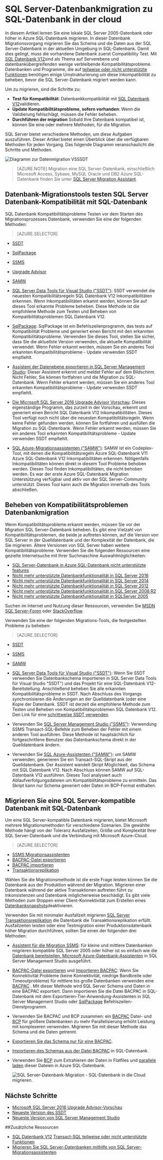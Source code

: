 <properties
   pageTitle="SQL Server-Datenbankmigration zu SQL Datenbank | Microsoft Azure"
   description="Erfahren Sie, wie lokale SQL Server-Datenbankmigration zu Azure SQL-Datenbank in der Cloud. Verwenden Sie Datenbank-Migrationstools bei Prüfung vor der Datenbankmigration."
   keywords="Datenbank-Migration, Migration zu Sql Server-Datenbank, Datenbank-Migrationstools, migrieren Sie die Datenbank, Sql-Datenbank migrieren"
   services="sql-database"
   documentationCenter=""
   authors="CarlRabeler"
   manager="jhubbard"
   editor=""/>

<tags
   ms.service="sql-database"
   ms.devlang="NA"
   ms.topic="article"
   ms.tgt_pltfrm="NA"
   ms.workload="sqldb-migrate"
   ms.date="08/24/2016"
   ms.author="carlrab"/>

# <a name="sql-server-database-migration-to-sql-database-in-the-cloud"></a>SQL Server-Datenbankmigration zu SQL-Datenbank in der cloud

In diesem Artikel lernen Sie eine lokale SQL Server 2005-Datenbank oder höher in Azure SQL-Datenbank migrieren. In dieser Datenbank Migrationsvorgang migrieren Sie das Schema und die Daten aus der SQL Server-Datenbank in der aktuellen Umgebung in SQL-Datenbank. Damit dies gelingt, muss die vorhandene Datenbank zuerst Compatibility Test. Mit [SQL Datenbank V12](sql-database-v12-whats-new.md)sind als Thema auf Serverebene und datenbankübergreifenden wenige verbleibende Kompatibilitätsprobleme. Datenbanken und Programme, die auf [teilweise oder nicht unterstützte Funktionen](sql-database-transact-sql-information.md) benötigen einige Umstrukturierung um diese Inkompatibilität zu beheben, bevor die SQL Server-Datenbank migriert werden kann.

Um zu migrieren, sind die Schritte zu:

- **Test für Kompatibilität**: Datenbankkompatibilität mit [SQL Datenbank V12](sql-database-v12-whats-new.md)validieren. 
- **Update Kompatibilitätsprobleme, sofern vorhanden**: Wenn die Validierung fehlschlägt, müssen die Fehler beheben.  
- **Durchführen der migration** Sobald Ihre Datenbank kompatibel ist, können Sie eine oder mehrere Methoden, für die Migration. 

SQL Server bietet verschiedene Methoden, um diese Aufgaben auszuführen. Dieser Artikel bietet einen Überblick über die verfügbaren Methoden für jeden Vorgang. Das folgende Diagramm veranschaulicht die Schritte und Methoden.

  ![Diagramm zur Datenmigration VSSSDT](./media/sql-database-cloud-migrate/03VSSSDTDiagram.png)
  
 > [AZURE.NOTE] Migration eine SQL Server-Datenbank, einschließlich Microsoft Access, Sybase, MySQL Oracle und DB2 Azure SQL-Datenbank finden Sie unter [SQL Server Migration Assistant](http://blogs.msdn.com/b/ssma/).

## <a name="database-migration-tools-test-sql-server-database-compatibility-with-sql-database"></a>Datenbank-Migrationstools testen SQL Server Datenbank-Kompatibilität mit SQL-Datenbank

SQL Datenbank Kompatibilitätsprobleme Testen vor dem Starten des Migrationsprozesses Datenbank, verwenden Sie eine der folgenden Methoden:

> [AZURE.SELECTOR]
- [SSDT](sql-database-cloud-migrate-fix-compatibility-issues-ssdt.md)
- [SqlPackage](sql-database-cloud-migrate-determine-compatibility-sqlpackage.md)
- [SSMS](sql-database-cloud-migrate-determine-compatibility-ssms.md)
- [Upgrade Advisor](http://www.microsoft.com/download/details.aspx?id=48119)
- [SAMW](sql-database-cloud-migrate-fix-compatibility-issues.md)

- [SQL Server Data Tools für Visual Studio ("SSDT")](sql-database-cloud-migrate-fix-compatibility-issues-ssdt.md): SSDT verwendet die neuesten Kompatibilitätsregeln SQL Datenbank V12 Inkompatibilitäten erkennen. Wenn Inkompatibilitäten erkannt werden, können Sie auf dieses Tool erkannte Probleme beheben. Diese Methode ist die empfohlene Methode zum Testen und Beheben von Kompatibilitätsproblemen SQL Datenbank V12. 
- [SqlPackage](sql-database-cloud-migrate-determine-compatibility-sqlpackage.md): SqlPackage ist ein Befehlszeilenprogramm, das tests auf Kompatibilität Probleme und generiert einen Bericht mit den erkannten Kompatibilitätsprobleme. Verwenden Sie dieses Tool, stellen Sie sicher, dass Sie die aktuellste Version verwenden, die aktuelle Kompatibilität verwendet. Wenn Fehler erkannt werden, müssen Sie ein anderes Tool erkannten Kompatibilitätsprobleme - Update verwenden SSDT empfiehlt.  
- [Assistent der Datenebene exportieren in SQL Server Management Studio](sql-database-cloud-migrate-determine-compatibility-ssms.md): Dieser Assistent erkennt und meldet Fehler auf dem Bildschirm. Nicht Fehler, Sie können fortfahren und die Migration zu SQL-Datenbank. Wenn Fehler erkannt werden, müssen Sie ein anderes Tool erkannten Kompatibilitätsprobleme - Update verwenden SSDT empfiehlt.
- [Die Microsoft SQL Server 2016 Upgrade Advisor Vorschau](http://www.microsoft.com/download/details.aspx?id=48119): Dieses eigenständige Programm, das zurzeit in der Vorschau, erkennt und generiert einen Bericht SQL Datenbank V12 Inkompatibilitäten. Dieses Tool verfügt noch nicht über die neuesten Kompatibilitätsregeln. Wenn keine Fehler gefunden werden, können Sie fortfahren und ausfüllen die Migration zu SQL-Datenbank. Wenn Fehler erkannt werden, müssen Sie ein anderes Tool erkannten Kompatibilitätsprobleme - Update verwenden SSDT empfiehlt. 
- [SQL Azure-Migrationsassistenten ("SAMW")](sql-database-cloud-migrate-fix-compatibility-issues.md): SAMW ist ein Codeplex-Tool, mit denen die Kompatibilitätsregeln Azure SQL-Datenbank V11 Azure SQL-Datenbank V12 Inkompatibilitäten erkennen. Nötigenfalls Inkompatibilitäten können direkt in diesem Tool Probleme behoben werden. Dieses Tool finden Inkompatibilitäten, die nicht behoben werden. Es war der erste Azure SQL-Datenbank Migration Unterstützung verfügbar und aktiv von der SQL Server-Community unterstützt. Dieses Tool kann auch die Migration innerhalb des Tools abschließen. 

## <a name="fix-database-migration-compatibility-issues"></a>Beheben von Kompatibilitätsproblemen Datenbankmigration

Wenn Kompatibilitätsprobleme erkannt werden, müssen Sie vor der Migration SQL Server-Datenbank beheben. Es gibt eine Vielzahl von Kompatibilitätsproblemen, die beide je auftreten können, auf die Version von SQL Server in der Quelldatenbank und der Komplexität der Datenbank, die Sie migrieren. Ältere Versionen von SQL Server haben weitere Kompatibilitätsprobleme. Verwenden Sie die folgenden Ressourcen eine gezielte Internetsuche mit Ihrer Suchmaschine Auswahlmöglichkeiten:

- [SQL Server-Datenbank in Azure SQL-Datenbank nicht unterstützte features](sql-database-transact-sql-information.md)
- [Nicht mehr unterstützte Datenbankfunktionalität in SQL Server 2016](https://msdn.microsoft.com/library/ms144262%28v=sql.130%29)
- [Nicht mehr unterstützte Datenbankfunktionalität in SQL Server 2014](https://msdn.microsoft.com/library/ms144262%28v=sql.120%29)
- [Nicht mehr unterstützte Datenbankfunktionalität in SQL Server 2012](https://msdn.microsoft.com/library/ms144262%28v=sql.110%29)
- [Nicht mehr unterstützte Datenbankfunktionalität in SQL Server 2008 R2](https://msdn.microsoft.com/library/ms144262%28v=sql.105%29)
- [Nicht mehr unterstützte Datenbankfunktionalität in SQLServer 2005](https://msdn.microsoft.com/library/ms144262%28v=sql.90%29)

Suchen im Internet und Nutzung dieser Ressourcen, verwenden Sie [MSDN SQL Server-Foren](https://social.msdn.microsoft.com/Forums/sqlserver/home?category=sqlserver) oder [StackOverflow](http://stackoverflow.com/).

Verwenden Sie eine der folgenden Migrations-Tools, die festgestellten Probleme zu beheben:

> [AZURE.SELECTOR]
- [SSDT](sql-database-cloud-migrate-fix-compatibility-issues-ssdt.md)
- [SSMS](sql-database-cloud-migrate-fix-compatibility-issues-ssms.md)
- [SAMW](sql-database-cloud-migrate-fix-compatibility-issues.md)

- [SQL Server Data Tools für Visual Studio ("SSDT")](sql-database-cloud-migrate-fix-compatibility-issues-ssdt.md): Wenn Sie SSDT verwenden Sie Datenbankschema importieren in SQL Server Data Tools für Visual Studio "SSDT") und das Projekt für eine SQL-Datenbank V12-Bereitstellung. Anschließend beheben Sie alle erkannten Kompatibilitätsprobleme in SSDT. Nach Abschluss des Vorgangs synchronisieren die Änderungen an der Quelldatenbank (oder eine Kopie der Datenbank. SSDT ist derzeit die empfohlene Methode zum Testen und Beheben von Kompatibilitätsproblemen SQL Datenbank V12. Den Link für eine [schrittweise SSDT verwenden](sql-database-cloud-migrate-fix-compatibility-issues-ssdt.md).
- Verwenden Sie [SQL Server Management Studio ("SSMS")](sql-database-cloud-migrate-fix-compatibility-issues-ssms.md): Verwendung SSMS Transact-SQL-Befehle zum Beheben der Fehler mit einem anderen Tool ausführen. Diese Methode ist hauptsächlich für fortgeschrittene Benutzer das Datenbankschema direkt in der Quelldatenbank ändern. 
- Verwenden Sie [SQL Azure-Assistenten ("SAMW")](sql-database-cloud-migrate-fix-compatibility-issues.md): um SAMW verwenden, generieren Sie ein Transact-SQL-Skript aus der Quelldatenbank. Der Assistent wandelt Skript Möglichkeit, das Schema mit SQL Datenbank V12. Nach Abschluss können SAMW auf SQL-Datenbank V12 ausführen. Dieses Tool analysiert auch Ablaufverfolgungsdateien um Kompatibilitätsprobleme zu ermitteln. Das Skript kann nur Schema generiert oder Daten im BCP-Format enthalten.

## <a name="migrate-a-compatible-sql-server-database-to-sql-database"></a>Migrieren Sie eine SQL Server-kompatible Datenbank mit SQL-Datenbank

Um eine SQL Server-kompatible Datenbank migrieren, bietet Microsoft mehrere Migrationsmethoden für verschiedene Szenarien. Die gewählte Methode hängt von der Toleranz Ausfallzeiten, Größe und Komplexität Ihrer SQL Server-Datenbank und die Verbindung mit Microsoft Azure-Cloud.  

> [AZURE.SELECTOR]
- [SSMS Migrationsassistenten](sql-database-cloud-migrate-compatible-using-ssms-migration-wizard.md)
- [BACPAC-Datei exportieren](sql-database-cloud-migrate-compatible-export-bacpac-ssms.md)
- [BACPAC importieren](sql-database-cloud-migrate-compatible-import-bacpac-ssms.md)
- [Transaktionsreplikation](sql-database-cloud-migrate-compatible-using-transactional-replication.md)

Wählen Sie die Migrationsmethode ist die erste Frage leisten können Sie die Datenbank aus der Produktion während der Migration. Migrieren einer Datenbank während der aktive Transaktionen auftreten führt zu Inkonsistenzen und Datenbank möglicherweise beschädigt. Es gibt viele Methoden zum Stoppen einer Client-Konnektivität zum Erstellen eines [Datenbanksnapshots](https://msdn.microsoft.com/library/ms175876.aspx)deaktivieren.

Verwenden Sie mit minimaler Ausfallzeit migrieren [SQL Server Transaktionsreplikation](sql-database-cloud-migrate-compatible-using-transactional-replication.md) die Datenbank die Transaktionsreplikation erfüllt. Ausfallzeiten leisten oder eine Testmigration einer Produktionsdatenbank höher Migration durchführen, sollten Sie einen der folgenden drei Methoden:

- [Assistent für die Migration SSMS](sql-database-cloud-migrate-compatible-using-ssms-migration-wizard.md): für kleine und mittlere Datenbanken migrieren kompatible SQL Server 2005 oder höher ist so einfach wie die [Datenbank bereitstellen, Microsoft Azure-Datenbank-Assistenten](sql-database-cloud-migrate-compatible-using-ssms-migration-wizard.md) in SQL Server Management Studio ausgeführt.
- [BACPAC-Datei exportieren](sql-database-cloud-migrate-compatible-export-bacpac-ssms.md) und [Importieren BACPAC](sql-database-cloud-migrate-compatible-import-bacpac-ssms.md): Wenn Sie Konnektivität Probleme (keine Konnektivität, niedrige Bandbreite oder Timeoutprobleme) für mittlere bis große Datenbanken verwenden eine [BACPAC](https://msdn.microsoft.com/library/ee210546.aspx#Anchor_4) . Mit dieser Methode wird SQL Server Schema und Daten in eine BACPAC exportiert. Dann importieren Sie die Datei BACPAC in SQL-Datenbank mit dem Exportieren-Tier-Anwendung-Assistenten in SQL Server Management Studio oder [SqlPackage](https://msdn.microsoft.com/library/hh550080.aspx) Befehlszeilen-Dienstprogramm.
- Verwenden Sie BACPAC und BCP zusammen: ein [BACPAC](https://msdn.microsoft.com/library/ee210546.aspx#Anchor_4) Datei- und [BCP](https://msdn.microsoft.com/library/ms162802.aspx) für größere Datenbanken zu mehr Parallelisierung erhöht Leistung mit komplexeren verwenden. Migrieren Sie mit dieser Methode das Schema und die Daten getrennt.
 - [Exportieren Sie das Schema nur für eine BACPAC](sql-database-cloud-migrate-compatible-export-bacpac-ssms.md).
 - [Importieren des Schemas aus der Datei BACPAC](sql-database-cloud-migrate-compatible-import-bacpac-ssms.md) in SQL-Datenbank.
 - Verwenden Sie [BCP](https://msdn.microsoft.com/library/ms162802.aspx) zum Extrahieren der Daten in Flatfiles und [parallele laden](https://technet.microsoft.com/library/dd425070.aspx) dieser Dateien in Azure SQL-Datenbank.

     ![SQL Server-Datenbank-Migration - SQL-Datenbank in die Cloud migrieren.](./media/sql-database-cloud-migrate/01SSMSDiagram_new.png)

## <a name="next-steps"></a>Nächste Schritte

- [Microsoft SQL Server 2016 Upgrade Advisor-Vorschau](http://www.microsoft.com/download/details.aspx?id=48119)
- [Neueste Version des SSDT](https://msdn.microsoft.com/library/mt204009.aspx)
- [Neueste Version von SQL Server Management Studio](https://msdn.microsoft.com/library/mt238290.aspx)

##<a name="additional-resources"></a>Zusätzliche Ressourcen

- [SQL Datenbank V12](sql-database-v12-whats-new.md)
[Transact-SQL teilweise oder nicht unterstützte Funktionen](sql-database-transact-sql-information.md)
- [Migrieren Sie SQL Server-Datenbanken mithilfe von SQL Server-Migrationsassistenten](http://blogs.msdn.com/b/ssma/)
